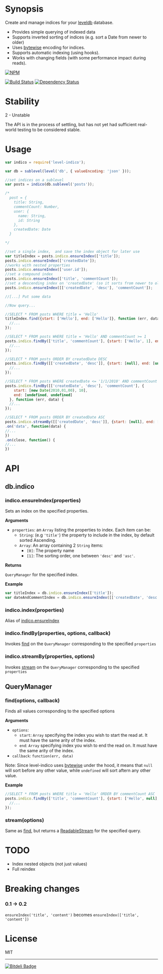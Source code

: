 # Synopsis

Create and manage indices for your [leveldb](https://github.com/rvagg/node-levelup) database.

* Provides simple querying of indexed data
* Supports inverted sorting of indices (e.g. sort a Date from newer to older)
* Uses [bytewise](https://github.com/deanlandolt/bytewise) encoding for indices.
* Supports automatic indexing (using hooks).
* Works with changing fields (with some performance impact during reads).

[![NPM](https://nodei.co/npm/level-indico.png?downloads=true)](https://nodei.co/npm/level-indico/)

[![Build Status](https://travis-ci.org/mariocasciaro/level-indico.png)](https://travis-ci.org/mariocasciaro/level-indico) [![Dependency Status](https://david-dm.org/mariocasciaro/level-indico.png)](https://david-dm.org/mariocasciaro/level-indico)

# Stability

2 - Unstable

The API is in the process of settling, but has not yet had
sufficient real-world testing to be considered stable.

# Usage

```javascript
var indico = require('level-indico');

var db = sublevel(level('db', { valueEncoding: 'json' }));

//set indices on a sublevel
var posts = indico(db.sublevel('posts'));

/*
  post = {
    title: String,
    commentCount: Number,
    user: {
      name: String, 
      id: String
    },
    createdDate: Date
  }

*/

//set a single index,  and save the index object for later use
var titleIndex = posts.indico.ensureIndex(['title']);
posts.indico.ensureIndex(['createdDate']);
//works with nested properties
posts.indico.ensureIndex(['user.id']);
//set a compound index
posts.indico.ensureIndex(['title', 'commentCount']);
//set a descending index on 'createdDate' (so it sorts from newer to older)
posts.indico.ensureIndex([['createdDate', 'desc'], 'commentCount']);

//[...] Put some data

//Now query...

//SELECT * FROM posts WHERE title = 'Hello'
titleIndex.find({start: ['Hello'], end: ['Hello']}, function (err, data) {
  //...
});

//SELECT * FROM posts WHERE title = 'Hello' AND commentCount >= 1
posts.indico.findBy(['title', 'commentCount'], {start: ['Hello', 1], end: ['Hello', undefined]}, function (err, data) {
  //...
});

//SELECT * FROM posts ORDER BY createdDate DESC
posts.indico.findBy([['createdDate', 'desc']], {start: [null], end: [undefined]}, function (err, data) {
  //...
});

//SELECT * FROM posts WHERE createdDate <= '1/1/2010' AND commentCount >= 10
posts.indico.findBy([['createdDate', 'desc'], 'commentCount'], {
    start: [new Date(2010,01,00), 10],
    end: [undefined, undefined]
  }, function (err, data) {
  //...
});

//SELECT * FROM posts ORDER BY createdDate ASC
posts.indico.streamBy([['createdDate', 'desc']], {start: [null], end: [undefined]})
.on('data', function(data) {
//...
})
.on(close, function() {
//...
})

```

# API

## db.indico

<a name="indico-ensureindex"></a>
### indico.ensureIndex(properties)

Sets an index on the specified properties.

__Arguments__

* `properties`: an `Array` listing the properties to index. Each item can be:
    * `String`: (e.g `'title'`) the property to include in the index, by default sorted Ascending.
    * `Array`: An array containing 2 `String` items:
        * `[0]`: The property name
        * `[1]`: The sorting order, one between `'desc'` and `'asc'`.

__Returns__

`QueryManager` for the specified index.

__Example__

```js
var titleIndex = db.indico.ensureIndex(['title']);
var dateAndCommentIndex = db.indico.ensureIndex([['createdDate', 'desc'], 'commentCount']);

```

<a name="indico-index"></a>
### indico.index(properties)

Alias of [indico.ensureIndex](#indico-ensureindex)

<a name="indico-findby"></a>
### indico.findBy(properties, options, callback)

Invokes [find](#querymanager-find) on the `QueryManager` corresponding to the specified `properties`

<a name="indico-streamby"></a>
### indico.streamBy(properties, options)

Invokes [stream](#querymanager-find) on the `QueryManager` corresponding to the specified `properties`

## QueryManager


<a name="querymanager-find"></a>
### find(options, callback)

Finds all values corresponding to the specified options

__Arguments__

* `options`:
    * `start`: `Array` specifying the index you wish to start the read at. It must have the same arity of the index.
    * `end`: `Array` specifying index you wish to end the read on. It must have the same arity of the index.
* `callback`: `function(err, data)`

Note: Since level-indico uses [bytewise](https://github.com/deanlandolt/bytewise) under the hood, it means that `null` will sort before any other value, while `undefined` will sort aftern any other value.

__Example__

```js
//SELECT * FROM posts WHERE title = 'Hello' ORDER BY commentCount ASC
posts.indico.findBy(['title', 'commentCount'], {start: ['Hello', null], end: ['Hello', undefined]}, function (err, data) {
  //...
});
```

<a name="querymanager-stream"></a>
### stream(options)

Same as [find](#querymanager-find), but returns a [ReadableStream](http://nodejs.org/docs/latest/api/stream.html#stream_readable_stream) for the specified query.


# TODO

* Index nested objects (not just values)
* Full reindex


# Breaking changes

### 0.1 -> 0.2

`ensureIndex('title', 'content')`
becomes
`ensureIndex(['title', 'content'])`

# License

MIT

-----

[![Bitdeli Badge](https://d2weczhvl823v0.cloudfront.net/mariocasciaro/level-indico/trend.png)](https://bitdeli.com/free "Bitdeli Badge")